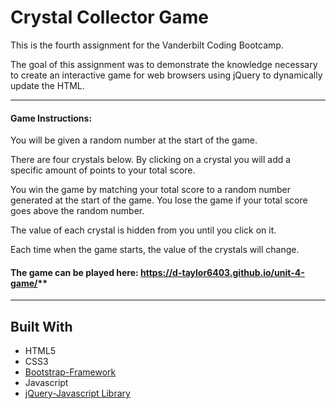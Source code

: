 
# Crystal Collector Game


This is the fourth assignment for the Vanderbilt Coding Bootcamp.

The goal of this assignment was to demonstrate the knowledge necessary to create an interactive game for web browsers using jQuery to dynamically update the HTML.

---------------------------

#### Game Instructions: 

You will be given a random number at the start of the game.

There are four crystals below. By clicking on a crystal you will add a specific amount of points to your total score.

You win the game by matching your total score to a random number generated at the start of the game. You lose the game if your total score goes above the random number.

The value of each crystal is hidden from you until you click on it.

Each time when the game starts, the value of the crystals will change.

#### The game can be played here: https://d-taylor6403.github.io/unit-4-game/**
________________________________________________________________________________


## Built With
* HTML5
* CSS3
* [Bootstrap-Framework](http://getbootstrap.com/)
* Javascript
* [jQuery-Javascript Library](https://api.jquery.com/)


